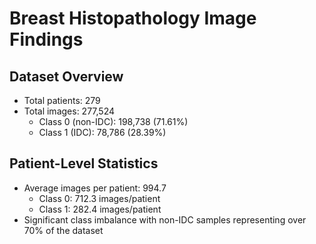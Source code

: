 # Breast Histopathology Image Findings

## Dataset Overview
- Total patients: 279
- Total images: 277,524
  - Class 0 (non-IDC): 198,738 (71.61%)
  - Class 1 (IDC): 78,786 (28.39%)

## Patient-Level Statistics
- Average images per patient: 994.7
  - Class 0: 712.3 images/patient
  - Class 1: 282.4 images/patient
- Significant class imbalance with non-IDC samples representing over 70% of the dataset
